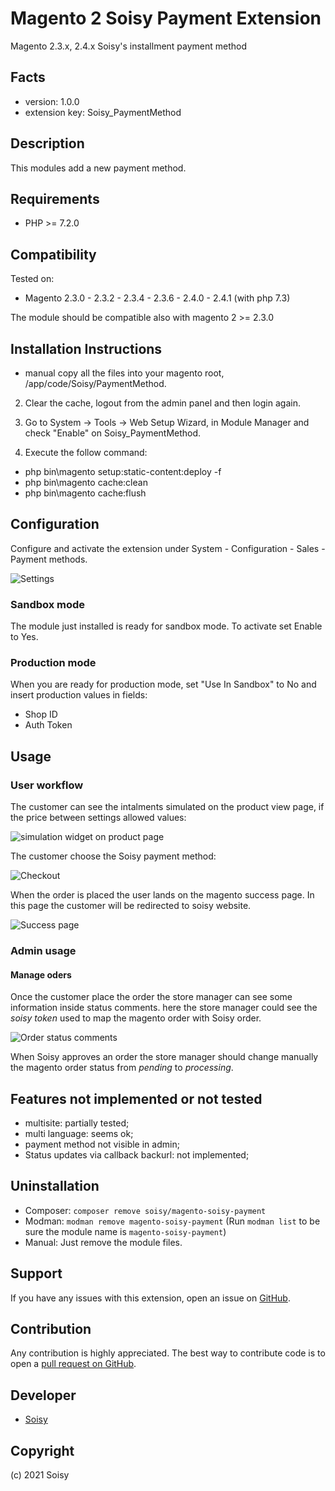 Magento 2 Soisy Payment Extension
=================================
Magento 2.3.x, 2.4.x Soisy's installment payment method

Facts
-----
- version: 1.0.0
- extension key: Soisy_PaymentMethod

Description
-----------
This modules add a new payment method.  

Requirements
------------
- PHP >= 7.2.0

Compatibility
-------------
Tested on:

- Magento  2.3.0 - 2.3.2 - 2.3.4 - 2.3.6 - 2.4.0 - 2.4.1 (with php 7.3)

The module should be compatible also with magento 2 >= 2.3.0

Installation Instructions
-------------------------

* manual copy all the files into your magento root, /app/code/Soisy/PaymentMethod.

2) Clear the cache, logout from the admin panel and then login again.

3) Go to System -> Tools -> Web Setup Wizard, in Module Manager and check "Enable" on Soisy_PaymentMethod.

4) Execute the follow command:
* php bin\magento setup:static-content:deploy -f
* php bin\magento cache:clean
* php bin\magento cache:flush

Configuration
-------------
Configure and activate the extension under System - Configuration - Sales - Payment methods.

![Settings](view/frontend/web/images/readme/settings.png)

### Sandbox mode

The module just installed is ready for sandbox mode.
To activate set Enable to Yes.

### Production mode

When you are ready for production mode, set "Use In Sandbox" to No and insert production values in fields:
* Shop ID
* Auth Token

Usage
--------------

### User workflow

The customer can see the intalments simulated on the product view page, if the price between settings allowed values:

![simulation widget on product page](view/frontend/web/images/readme/simulation.png)

The customer choose the Soisy payment method:

![Checkout](view/frontend/web/images/readme/checkout.png)

When the order is placed the user lands on the magento success page. In this page the customer will be redirected to soisy website.

![Success page](view/frontend/web/images/readme/success_page.png)

### Admin usage

#### Manage oders

Once the customer place the order the store manager can see some information inside status comments. here the store manager could see the *soisy token* used to map the magento order with Soisy order.  

![Order status comments](view/frontend/web/images/readme/order_status_comments.png)

When Soisy approves an order the store manager should change manually the magento order status from *pending* to *processing*.

## Features not implemented or not tested

* multisite: partially tested;
* multi language: seems ok;
* payment method not visible in admin;
* Status updates via callback backurl: not implemented;

Uninstallation
--------------

* Composer: `composer remove soisy/magento-soisy-payment`
* Modman: `modman remove magento-soisy-payment` (Run `modman list` to be sure the module name is `magento-soisy-payment`)
* Manual: Just remove the module files.

Support
-------
If you have any issues with this extension, open an issue on [GitHub](https://github.com/soisy/Soisy_Payment/issues).

Contribution
------------
Any contribution is highly appreciated. The best way to contribute code is to open a [pull request on GitHub](https://help.github.com/articles/using-pull-requests).

Developer
---------
* [Soisy](http://www.soisy.it)

Copyright
---------
(c) 2021 Soisy
